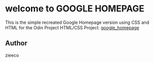 # welcome to GOOGLE HOMEPAGE 
This is the simple recreated Google Homepage version using CSS and HTML for the Odin Project HTML/CSS Project.
[google_homepage](https://zieeco.github.io/google_homepage/)
## Author
zieeco